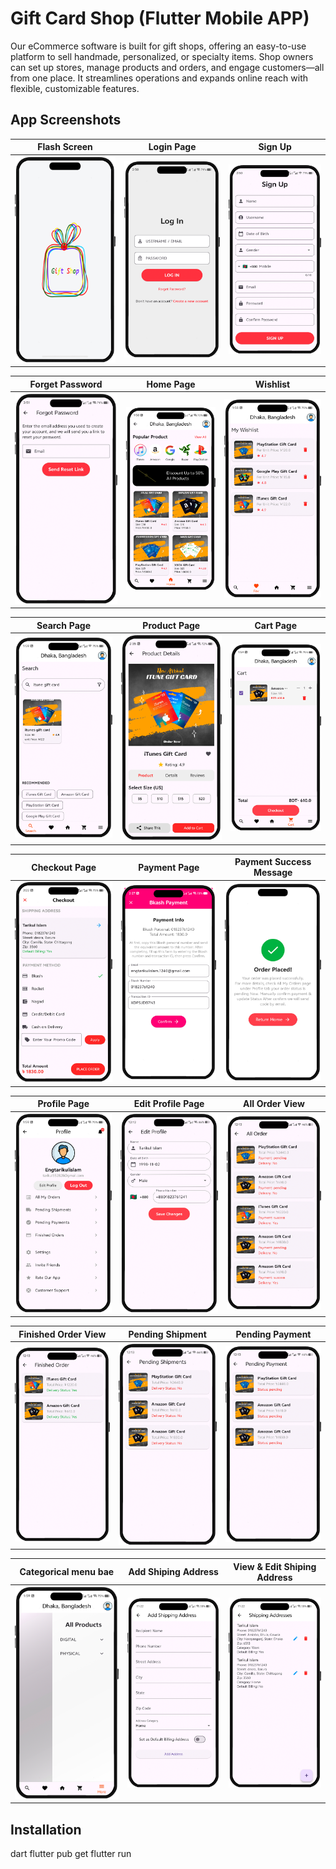 # Gift Card Shop (Flutter Mobile APP)
Our eCommerce software is built for gift shops, offering an easy-to-use platform to sell handmade, personalized, or specialty items. Shop owners can set up stores, manage products and orders, and engage customers—all from one place. It streamlines operations and expands online reach with flexible, customizable features.

## App Screenshots

| Flash Screen | Login Page | Sign Up |
|-------------|--------------|----------|
| ![Flash Screen](images/LogoScreen.png) | ![Login](images/Login.png) | ![Sign Up](images/Register.png) |


| Forget Password | Home Page | Wishlist |
|-------------|--------------|----------|
| ![Flash Screen](images/Forgetpassword.png) | ![Login](images/Home.png) | ![Sign Up](images/WishList.png) |


| Search Page | Product Page | Cart Page |
|-------------|--------------|----------|
| ![Search](images/search.png) | ![Product Page](images/Products.png) | ![Cart Page](images/Cart.png) |


| Checkout Page | Payment Page | Payment Success Message |
|-------------|--------------|----------|
| ![Checkout Page](images/Checkout.png) | ![Payment Page](images/Payment.png) | ![Payment Success](images/Success.png) |


| Profile Page | Edit Profile Page | All Order View |
|-------------|--------------|----------|
| ![Profile Page](images/Profile.png) | ![Eidit Prodile Page](images/eiditProdile.png) | ![All Order](images/allorder.png) |


| Finished Order View | Pending Shipment | Pending Payment |
|-------------|--------------|----------|
| ![Finished Order](images/finishedorder.png) | ![Pending Shipment](images/pendingshipment.png) | ![Pending Payment](images/pendingpayment.png) |


| Categorical menu bae | Add Shiping Address | View & Edit Shiping Address |
|-------------|--------------|----------|
| ![Categorical Menu](images/Menu.png) | ![Add Shiping Address](images/ShipingAddress.png) | ![View & Edit Shiping Address](images/Viewandeditshipingaddress.png) |


## Installation
dart
flutter pub get
flutter run
